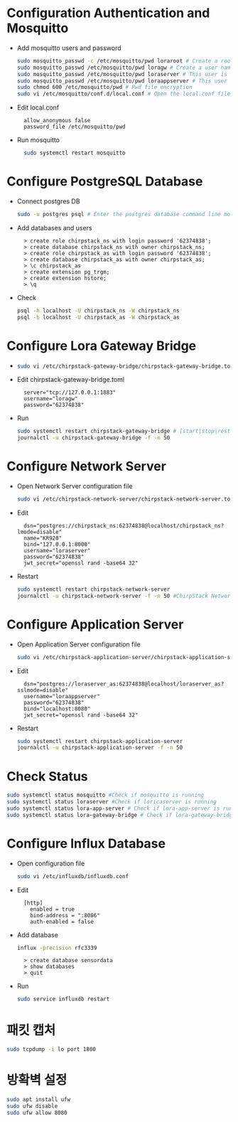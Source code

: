 
# Configuration Authentication and Mosquitto
- Add mosquitto users and password
  ```bash
  sudo mosquitto_passwd -c /etc/mosquitto/pwd loraroot # Create a root user. After entering this command, you will be allowed to set and confirm a password. In this experiment, the passwords related to mosquitto are all 62374838.
  sudo mosquitto_passwd /etc/mosquitto/pwd loragw # Create a user named “loragw” for use with lora-gateway-bridge
  sudo mosquitto_passwd /etc/mosquitto/pwd loraserver # This user is used by "loraserver"
  sudo mosquitto_passwd /etc/mosquitto/pwd loraappserver # This user uses "lora-app-server" 62374838
  sudo chmod 600 /etc/mosquitto/pwd # Pwd file encryption
  sudo vi /etc/mosquitto/conf.d/local.conf # Open the local.conf file with the vi editor, add the following content to it and save and exit;
  ```
- Edit local.conf
  ```vi
    allow_anonymous false
    password_file /etc/mosquitto/pwd
  ```
- Run mosquitto 
  ```bash
    sudo systemctl restart mosquitto
  ```





# Configure PostgreSQL Database
- Connect postgres DB
  ```bash
  sudo -u postgres psql # Enter the postgres database command line mode
  ```
- Add databases and users
  ```mysql
    > create role chirpstack_ns with login password '62374838';
    > create database chirpstack_ns with owner chirpstack_ns;
    > create role chirpstack_as with login password '62374838';
    > create database chirpstack_as with owner chirpstack_as;
    > \c chirpstack_as
    > create extension pg_trgm;
    > create extension hstore;
    > \q
  ```
- Check 
  ```bash
  psql -h localhost -U chirpstack_ns -W chirpstack_ns
  psql -h localhost -U chirpstack_as -W chirpstack_as
  ```






# Configure Lora Gateway Bridge
- 
  ```bash
  sudo vi /etc/chirpstack-gateway-bridge/chirpstack-gateway-bridge.toml
  ```
- Edit chirpstack-gateway-bridge.toml
  ```vi
    server="tcp://127.0.0.1:1883"
    username="loragw"
    password="62374838"
  ```
- Run
  ```bash
  sudo systemctl restart chirpstack-gateway-bridge # [start|stop|restart|status]
  journalctl -u chirpstack-gateway-bridge -f -n 50
  ```




# Configure Network Server
- Open Network Server configuration file
  ```bash
  sudo vi /etc/chirpstack-network-server/chirpstack-network-server.toml #chirpstack-network-server configfile > chirpstack-network-server.toml
  ```
- Edit
  ```vi
    dsn="postgres://chirpstack_ns:62374838@localhost/chirpstack_ns?lmode=disable"
    name="KR920"
    bind="127.0.0.1:8000"
    username="loraserver"
    password="62374838"
    jwt_secret="openssl rand -base64 32"
  ```
- Restart
  ```bash
  sudo systemctl restart chirpstack-network-server
  journalctl -u chirpstack-network-server -f -n 50 #ChirpStack Network Server log output
  ```





# Configure Application Server
- Open Application Server configuration file
  ```bash
  sudo vi /etc/chirpstack-application-server/chirpstack-application-server.toml
  ```
- Edit
  ```vi
    dsn="postgres://loraserver_as:62374838@localhost/loraserver_as?sslmode=disable"
    username="loraappserver"
    password="62374838"
    bind="localhost:8080"
    jwt_secret="openssl rand -base64 32"
  ```
- Restart
  ```bash
  sudo systemctl restart chirpstack-application-server
  journalctl -u chirpstack-application-server -f -n 50
  ```





# Check Status
```bash
sudo systemctl status mosquitto #Check if mosquitto is running
sudo systemctl status loraserver #Check if loricaserver is running
sudo systemctl status lora-app-server # Check if lora-app-server is running
sudo systemctl status lora-gateway-bridge # Check if lora-gateway-bridge is running
```





# Configure Influx Database
- Open configuration file
  ```bash
  sudo vi /etc/influxdb/influxdb.conf
  ```
- Edit
  ```
    [http]
      enabled = true
      bind-address = ":8086"
      auth-enabled = false
  ```
- Add database
  ```bash
  influx -precision rfc3339
  ```
  ```vi
    > create database sensordata
    > show databases
    > quit
  ```
- Run
  ```bash
  sudo service influxdb restart
  ```





# 패킷 캡처
  ```bash
  sudo tcpdump -i lo port 1800
  ```





# 방확벽 설정
  ```bash
  sudo apt install ufw
  sudo ufw disable
  sudo ufw allow 8080
  ```